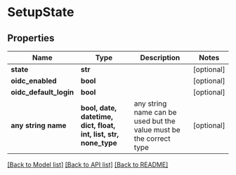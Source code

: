 # SetupState


## Properties
Name | Type | Description | Notes
------------ | ------------- | ------------- | -------------
**state** | **str** |  | [optional] 
**oidc_enabled** | **bool** |  | [optional] 
**oidc_default_login** | **bool** |  | [optional] 
**any string name** | **bool, date, datetime, dict, float, int, list, str, none_type** | any string name can be used but the value must be the correct type | [optional]

[[Back to Model list]](../README.md#documentation-for-models) [[Back to API list]](../README.md#documentation-for-api-endpoints) [[Back to README]](../README.md)


